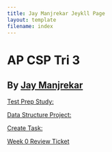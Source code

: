 ```yaml
---
title: Jay Manjrekar Jeykll Page
layout: template
filename: index
--- 
```


# AP CSP Tri 3

## By [Jay Manjrekar](https://github.com/jaymanjrekar)

[Test Prep Study:](https://jaymanjrekar.github.io/Jay-s-Personal-Repository/testprepstudy)

[Data Structure Project:](https://jaymanjrekar.github.io/Jay-s-Personal-Repository/datastructureproject)

[Create Task:](https://jaymanjrekar.github.io/Jay-s-Personal-Repository/createtask)

[Week 0 Review Ticket](https://github.com/JayManjrekar/Jay-s-Personal-Repository/issues/1)
